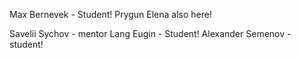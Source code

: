 Max Bernevek - Student!
Prygun Elena also here!

Savelii Sychov - mentor
Lang Eugin - Student!
Alexander Semenov - student!

